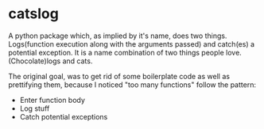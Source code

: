 # catslog
A python package which, as implied by it's name, does two things. Logs(function execution along with the arguments passed) and catch(es) a potential exception. It is a name combination of two things people love. (Chocolate)logs and cats.

The original goal, was to get rid of some boilerplate code as well as prettifying them, because I noticed "too many functions" follow the pattern:

- Enter function body
- Log stuff
- Catch potential exceptions
